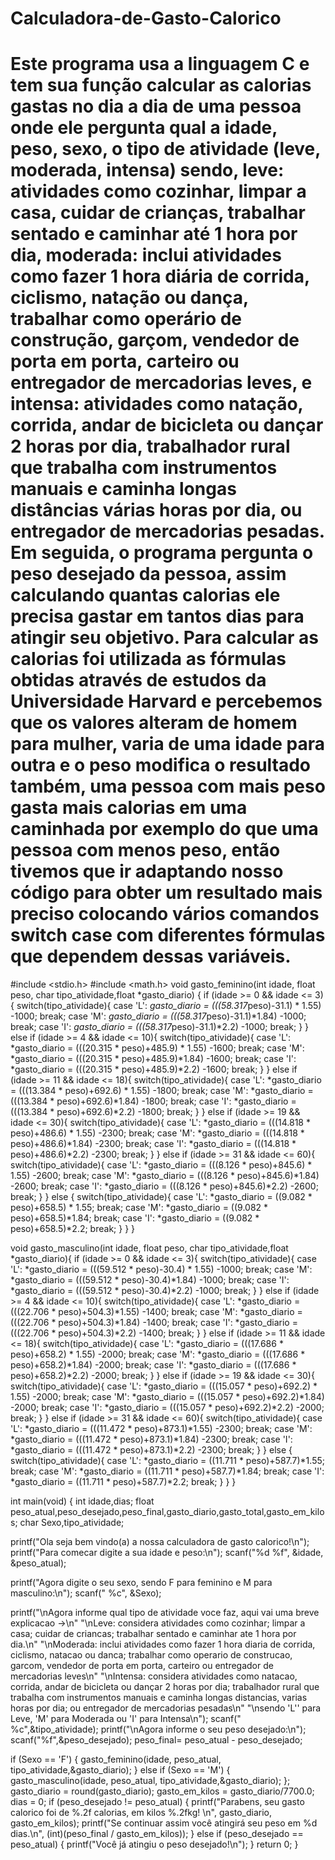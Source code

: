 # Calculadora-de-Gasto-Calorico
# Este programa usa a linguagem C e tem sua função calcular as calorias gastas no dia a dia de uma pessoa onde ele pergunta qual a idade, peso, sexo, o tipo de atividade (leve, moderada, intensa) sendo, leve: atividades como cozinhar, limpar a casa, cuidar de crianças, trabalhar sentado e caminhar até 1 hora por dia, moderada: inclui atividades como fazer 1 hora diária de corrida, ciclismo, natação ou dança, trabalhar como operário de construção, garçom, vendedor de porta em porta, carteiro ou entregador de mercadorias leves,  e intensa: atividades como natação, corrida, andar de bicicleta ou dançar 2 horas por dia, trabalhador rural que trabalha com instrumentos manuais e caminha longas distâncias várias horas por dia, ou entregador de mercadorias pesadas. Em seguida, o programa pergunta o peso desejado da pessoa, assim calculando quantas calorias ele precisa gastar em tantos dias para atingir seu objetivo. Para calcular as calorias foi utilizada as fórmulas obtidas através de estudos da Universidade Harvard e percebemos que os valores alteram de homem para mulher, varia de uma idade para outra e o peso modifica o resultado também, uma pessoa com mais peso gasta mais calorias em uma caminhada por exemplo do que uma pessoa com menos peso, então tivemos que ir adaptando nosso código para obter um resultado mais preciso colocando vários comandos switch case com diferentes fórmulas que dependem dessas variáveis. 
#include <stdio.h>
#include <math.h>
void gasto_feminino(int idade, float peso, char tipo_atividade,float *gasto_diario) {
  if (idade >= 0 && idade <= 3){
    switch(tipo_atividade){
      case 'L':
        *gasto_diario = (((58.317*peso)-31.1) * 1.55) -1000;
        break;
      case 'M':
        *gasto_diario = (((58.317*peso)-31.1)*1.84) -1000;
        break;
      case 'I':
        *gasto_diario = (((58.317*peso)-31.1)*2.2) -1000;
        break;
    }
  }
  else if (idade >= 4 && idade <= 10){
    switch(tipo_atividade){
      case 'L':
        *gasto_diario = (((20.315 * peso)+485.9) * 1.55) -1600;
        break;
      case 'M':
        *gasto_diario = (((20.315 * peso)+485.9)*1.84) -1600;
        break;
      case 'I':
        *gasto_diario = (((20.315 * peso)+485.9)*2.2) -1600;
        break;
    }
  }
  else if (idade >= 11 && idade <= 18){
    switch(tipo_atividade){
      case 'L':
        *gasto_diario = (((13.384 * peso)+692.6) * 1.55) -1800;
        break;
      case 'M':
        *gasto_diario = (((13.384 * peso)+692.6)*1.84) -1800;
        break;
      case 'I':
        *gasto_diario = (((13.384 * peso)+692.6)*2.2) -1800;
        break;
    }
  }
  else if (idade >= 19 && idade <= 30){
    switch(tipo_atividade){
      case 'L':
        *gasto_diario = (((14.818 * peso)+486.6) * 1.55) -2300;
        break;
      case 'M':
        *gasto_diario = (((14.818 * peso)+486.6)*1.84) -2300;
        break;
      case 'I':
        *gasto_diario = (((14.818 * peso)+486.6)*2.2) -2300;
        break;
    }
  }
  else if (idade >= 31 && idade <= 60){
    switch(tipo_atividade){
      case 'L':
        *gasto_diario = (((8.126 * peso)+845.6) * 1.55) -2600;
        break;
      case 'M':
        *gasto_diario = (((8.126 * peso)+845.6)*1.84) -2600;
        break;
      case 'I':
        *gasto_diario = (((8.126 * peso)+845.6)*2.2) -2600;
        break;
    }
  }
  else {
        switch(tipo_atividade){
          case 'L':
            *gasto_diario = ((9.082 * peso)+658.5) * 1.55;
            break;
          case 'M':
            *gasto_diario = ((9.082 * peso)+658.5)*1.84;
            break;
          case 'I':
            *gasto_diario = ((9.082 * peso)+658.5)*2.2;
            break;
        }
  }
}

  void gasto_masculino(int idade, float peso, char tipo_atividade,float *gasto_diario){
    if (idade >= 0 && idade <= 3){
      switch(tipo_atividade){
        case 'L':
          *gasto_diario = (((59.512 * peso)-30.4) * 1.55) -1000;
          break;
        case 'M':
          *gasto_diario = (((59.512 * peso)-30.4)*1.84) -1000;
          break;
        case 'I':
          *gasto_diario = (((59.512 * peso)-30.4)*2.2) -1000;
          break;
      }
    }
    else if (idade >= 4 && idade <= 10){
      switch(tipo_atividade){
        case 'L':
          *gasto_diario = (((22.706 * peso)+504.3)*1.55) -1400;
          break;
        case 'M':
          *gasto_diario = (((22.706 * peso)+504.3)*1.84) -1400;
          break;
        case 'I':
          *gasto_diario = (((22.706 * peso)+504.3)*2.2) -1400;
          break;
      }
    }
    else if (idade >= 11 && idade <= 18){
      switch(tipo_atividade){
        case 'L':
          *gasto_diario = (((17.686 * peso)+658.2) * 1.55) -2000;
          break;
        case 'M':
          *gasto_diario = (((17.686 * peso)+658.2)*1.84) -2000;
          break;
        case 'I':
          *gasto_diario = (((17.686 * peso)+658.2)*2.2) -2000;
          break;
      }
    }
    else if (idade >= 19 && idade <= 30){
      switch(tipo_atividade){
        case 'L':
          *gasto_diario = (((15.057 * peso)+692.2) * 1.55) -2000;
          break;
        case 'M':
          *gasto_diario = (((15.057 * peso)+692.2)*1.84) -2000;
          break;
        case 'I':
          *gasto_diario = (((15.057 * peso)+692.2)*2.2) -2000;
          break;
      }
    }
    else if (idade >= 31 && idade <= 60){
      switch(tipo_atividade){
        case 'L':
          *gasto_diario = (((11.472 * peso)+873.1)*1.55) -2300;
          break;
        case 'M':
          *gasto_diario = (((11.472 * peso)+873.1)*1.84) -2300;
          break;
        case 'I':
          *gasto_diario = (((11.472 * peso)+873.1)*2.2) -2300;
          break;
      }
    }
    else {
          switch(tipo_atividade){
            case 'L':
              *gasto_diario = ((11.711 * peso)+587.7)*1.55;
              break;
            case 'M':
              *gasto_diario = ((11.711 * peso)+587.7)*1.84;
              break;
            case 'I':
              *gasto_diario = ((11.711 * peso)+587.7)*2.2;
              break;
          }
    }
  } 

int main(void) {
  int idade,dias;
  float peso_atual,peso_desejado,peso_final,gasto_diario,gasto_total,gasto_em_kilos;
  char Sexo,tipo_atividade;

  printf("Ola seja bem vindo(a) a nossa calculadora de gasto calorico!\n");
  printf("Para comecar digite a sua idade e peso:\n");
  scanf("%d %f", &idade, &peso_atual);

  printf("Agora digite o seu sexo, sendo F para feminino e M para masculino:\n");
  scanf(" %c", &Sexo);

  printf("\nAgora informe qual tipo de atividade voce faz, aqui vai uma breve explicacao ->\n" "\nLeve: considera atividades como cozinhar; limpar a casa; cuidar de criancas; trabalhar sentado e caminhar ate 1 hora por dia.\n"
    "\nModerada: inclui atividades como fazer 1 hora diaria de corrida, ciclismo, natacao ou danca; trabalhar como operario de construcao, garcom, vendedor de porta em porta, carteiro ou entregador de mercadorias leves\n"
    "\nIntensa: considera atividades como natacao, corrida, andar de bicicleta ou dançar 2 horas por dia; trabalhador rural que trabalha com instrumentos manuais e caminha longas distancias, varias horas por dia; ou entregador de mercadorias pesadas\n" 
    "\nsendo 'L'' para Leve, 'M' para Moderada ou 'I' para Intensa\n");
  scanf(" %c",&tipo_atividade);
  printf("\nAgora informe o seu peso desejado:\n");
  scanf("%f",&peso_desejado);
  peso_final= peso_atual - peso_desejado;

  if (Sexo == 'F') {
      gasto_feminino(idade, peso_atual, tipo_atividade,&gasto_diario);
  } 
  else if (Sexo == 'M') {
      gasto_masculino(idade, peso_atual, tipo_atividade,&gasto_diario);
  };
  gasto_diario = round(gasto_diario);
  gasto_em_kilos = gasto_diario/7700.0;
  dias = 0;
  if (peso_desejado != peso_atual) {
    printf("Parabens, seu gasto calorico foi de %.2f calorias, em kilos %.2fkg! \n", gasto_diario, gasto_em_kilos);
      printf("Se continuar assim você atingirá seu peso em %d dias.\n", (int)(peso_final / gasto_em_kilos));
  } else if (peso_desejado == peso_atual) {
    printf("Você já atingiu o peso desejado!\n");
  }
  return 0;
}
